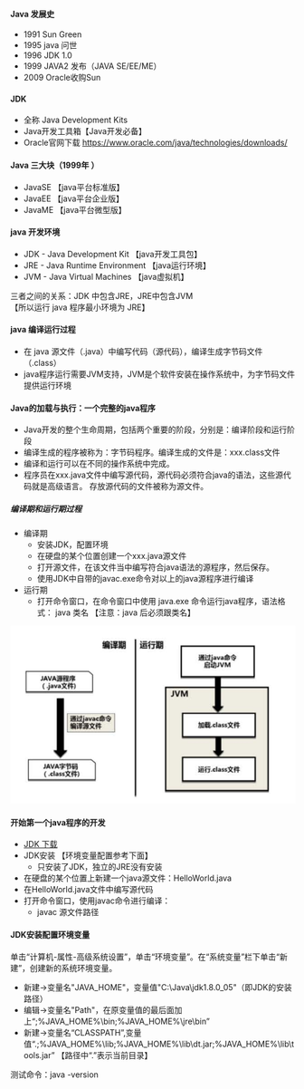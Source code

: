 #### Java 发展史
- 1991 Sun Green
- 1995 java 问世
- 1996 JDK 1.0
- 1999 JAVA2 发布（JAVA SE/EE/ME）
- 2009 Oracle收购Sun

#### JDK
- 全称 Java Development Kits
- Java开发工具箱【Java开发必备】
- Oracle官网下载 https://www.oracle.com/java/technologies/downloads/

#### Java 三大块（1999年 ）
- JavaSE 【java平台标准版】
- JavaEE 【java平台企业版】
- JavaME 【java平台微型版】

#### java 开发环境
- JDK - Java Development Kit 【java开发工具包】
- JRE - Java Runtime Environment 【java运行环境】
- JVM - Java Virtual Machines 【java虚拟机】

三者之间的关系：JDK 中包含JRE，JRE中包含JVM  
【所以运行 java 程序最小环境为 JRE】

#### java 编译运行过程
- 在 java 源文件（.java）中编写代码（源代码），编译生成字节码文件（.class）
- java程序运行需要JVM支持，JVM是个软件安装在操作系统中，为字节码文件提供运行环境

#### Java的加载与执行：一个完整的java程序
- Java开发的整个生命周期，包括两个重要的阶段，分别是：编译阶段和运行阶段 
- 编译生成的程序被称为：字节码程序。编译生成的文件是：xxx.class文件
- 编译和运行可以在不同的操作系统中完成。
- 程序员在xxx.java文件中编写源代码，源代码必须符合java的语法，这些源代码就是高级语言。
  存放源代码的文件被称为源文件。

##### 编译期和运行期过程
- 编译期
    - 安装JDK，配置环境
    - 在硬盘的某个位置创建一个xxx.java源文件
    - 打开源文件，在该文件当中编写符合java语法的源程序，然后保存。
    - 使用JDK中自带的javac.exe命令对以上的java源程序进行编译
- 运行期
  - 打开命令窗口，在命令窗口中使用 java.exe 命令运行java程序，语法格式：
    java 类名 【注意：java 后必须跟类名】
    
![java编译和运行过程](/static/images/java/002/by_yx.png)

#### 开始第一个java程序的开发
- [JDK 下载](https://www.oracle.com/java/technologies/downloads/)
- JDK安装 【环境变量配置参考下面】
  - 只安装了JDK，独立的JRE没有安装
- 在硬盘的某个位置上新建一个java源文件：HelloWorld.java
- 在HelloWorld.java文件中编写源代码
- 打开命令窗口，使用javac命令进行编译：
  - javac 源文件路径
  
#### JDK安装配置环境变量
单击“计算机-属性-高级系统设置”，单击“环境变量”。在“系统变量”栏下单击“新建”，创建新的系统环境变量。  
- 新建->变量名"JAVA_HOME"，变量值"C:\Java\jdk1.8.0_05"（即JDK的安装路径）
- 编辑->变量名"Path"，在原变量值的最后面加上“;%JAVA_HOME%\bin;%JAVA_HOME%\jre\bin”
- 新建->变量名“CLASSPATH”,变量值“.;%JAVA_HOME%\lib;%JAVA_HOME%\lib\dt.jar;%JAVA_HOME%\lib\tools.jar” 【路径中“.”表示当前目录】

测试命令：java -version 

